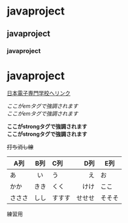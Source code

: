 # javaproject
## javaproject
### javaproject

<h1>javaproject</h1>

[日本電子専門学校へリンク](https://www.jec.ac.jp)　　

*ここがemタグで強調されます*  
_ここがemタグで強調されます_  

**ここがstrongタグで強調されます**  
__ここがstrongタグで強調されます__ 


~~打ち消し線~~

|A列|B列|C列|D列|E列|
|-|:-:|:-|-:|-|
|あ|い|う|え|お|
|かか|きき|くく|けけ|ここ|
|さささ|しし|すすす|せせせ|そそそ|


練習用
